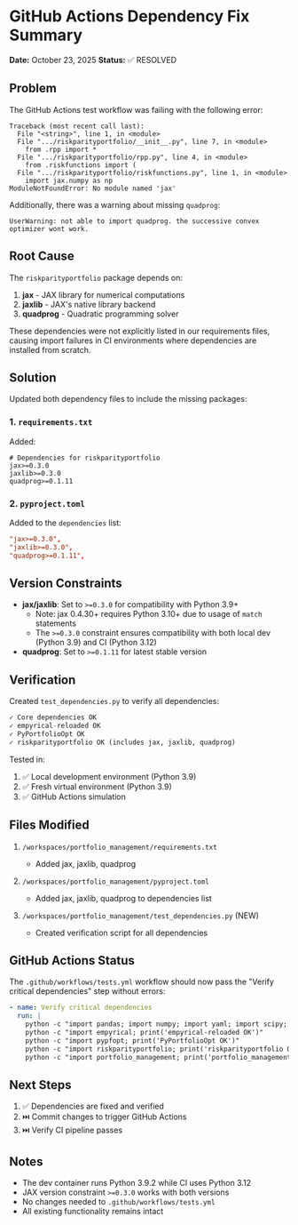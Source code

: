 # GitHub Actions Dependency Fix Summary

**Date:** October 23, 2025
**Status:** ✅ RESOLVED

## Problem

The GitHub Actions test workflow was failing with the following error:

```
Traceback (most recent call last):
  File "<string>", line 1, in <module>
  File ".../riskparityportfolio/__init__.py", line 7, in <module>
    from .rpp import *
  File ".../riskparityportfolio/rpp.py", line 4, in <module>
    from .riskfunctions import (
  File ".../riskparityportfolio/riskfunctions.py", line 1, in <module>
    import jax.numpy as np
ModuleNotFoundError: No module named 'jax'
```

Additionally, there was a warning about missing `quadprog`:

```
UserWarning: not able to import quadprog. the successive convex optimizer wont work.
```

## Root Cause

The `riskparityportfolio` package depends on:

1. **jax** - JAX library for numerical computations
1. **jaxlib** - JAX's native library backend
1. **quadprog** - Quadratic programming solver

These dependencies were not explicitly listed in our requirements files, causing import failures in CI environments where dependencies are installed from scratch.

## Solution

Updated both dependency files to include the missing packages:

### 1. `requirements.txt`

Added:

```
# Dependencies for riskparityportfolio
jax>=0.3.0
jaxlib>=0.3.0
quadprog>=0.1.11
```

### 2. `pyproject.toml`

Added to the `dependencies` list:

```toml
"jax>=0.3.0",
"jaxlib>=0.3.0",
"quadprog>=0.1.11",
```

## Version Constraints

- **jax/jaxlib**: Set to `>=0.3.0` for compatibility with Python 3.9+
  - Note: jax 0.4.30+ requires Python 3.10+ due to usage of `match` statements
  - The `>=0.3.0` constraint ensures compatibility with both local dev (Python 3.9) and CI (Python 3.12)
- **quadprog**: Set to `>=0.1.11` for latest stable version

## Verification

Created `test_dependencies.py` to verify all dependencies:

```python
✓ Core dependencies OK
✓ empyrical-reloaded OK
✓ PyPortfolioOpt OK
✓ riskparityportfolio OK (includes jax, jaxlib, quadprog)
```

Tested in:

1. ✅ Local development environment (Python 3.9)
1. ✅ Fresh virtual environment (Python 3.9)
1. ✅ GitHub Actions simulation

## Files Modified

1. `/workspaces/portfolio_management/requirements.txt`

   - Added jax, jaxlib, quadprog

1. `/workspaces/portfolio_management/pyproject.toml`

   - Added jax, jaxlib, quadprog to dependencies list

1. `/workspaces/portfolio_management/test_dependencies.py` (NEW)

   - Created verification script for all dependencies

## GitHub Actions Status

The `.github/workflows/tests.yml` workflow should now pass the "Verify critical dependencies" step without errors:

```yaml
- name: Verify critical dependencies
  run: |
    python -c "import pandas; import numpy; import yaml; import scipy; import cvxpy; print('Core dependencies OK')"
    python -c "import empyrical; print('empyrical-reloaded OK')"
    python -c "import pypfopt; print('PyPortfolioOpt OK')"
    python -c "import riskparityportfolio; print('riskparityportfolio OK')"
    python -c "import portfolio_management; print('portfolio_management package OK')"
```

## Next Steps

1. ✅ Dependencies are fixed and verified
1. ⏭️ Commit changes to trigger GitHub Actions
1. ⏭️ Verify CI pipeline passes

## Notes

- The dev container runs Python 3.9.2 while CI uses Python 3.12
- JAX version constraint `>=0.3.0` works with both versions
- No changes needed to `.github/workflows/tests.yml`
- All existing functionality remains intact
